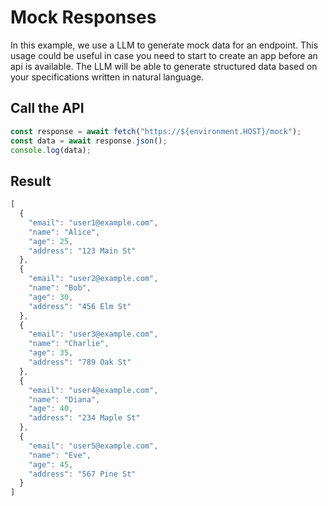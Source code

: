 # Mock Responses

In this example, we use a LLM to generate mock data for an endpoint. This usage could be useful in case you need to start to create an app before an api is available. The LLM will be able to generate structured data based on your specifications written in natural language.

## Call the API

```js
const response = await fetch("https://${environment.HOST}/mock");
const data = await response.json();
console.log(data);
```

## Result

```js
[
  {
    "email": "user1@example.com",
    "name": "Alice",
    "age": 25,
    "address": "123 Main St"
  },
  {
    "email": "user2@example.com",
    "name": "Bob",
    "age": 30,
    "address": "456 Elm St"
  },
  {
    "email": "user3@example.com",
    "name": "Charlie",
    "age": 35,
    "address": "789 Oak St"
  },
  {
    "email": "user4@example.com",
    "name": "Diana",
    "age": 40,
    "address": "234 Maple St"
  },
  {
    "email": "user5@example.com",
    "name": "Eve",
    "age": 45,
    "address": "567 Pine St"
  }
]
```